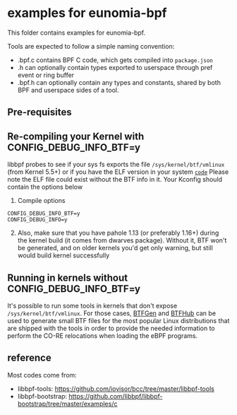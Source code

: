 # examples for eunomia-bpf

This folder contains examples for eunomia-bpf.

Tools are expected to follow a simple naming convention:
  - <tool>.bpf.c contains BPF C code, which gets compiled into `package.json`
  - <tool>.h can optionally contain types exported to userspace through pref event or ring buffer
  - <tool>.bpf.h can optionally contain any types and constants, shared by both BPF and userspace sides of a tool.

## Pre-requisites

Re-compiling your Kernel with CONFIG_DEBUG_INFO_BTF=y
-----------------------------------------------------
libbpf probes to see if your sys fs exports the file `/sys/kernel/btf/vmlinux` (from Kernel 5.5+) or if you have the ELF version in your system [`code`](https://github.com/libbpf/libbpf/blob/master/src/btf.c)
Please note the ELF file could exist without the BTF info in it. Your Kconfig should contain the options below

1. Compile options

```code
CONFIG_DEBUG_INFO_BTF=y
CONFIG_DEBUG_INFO=y
```

2. Also, make sure that you have pahole 1.13 (or preferably 1.16+) during the
kernel build (it comes from dwarves package). Without it, BTF won't be
generated, and on older kernels you'd get only warning, but still would
build kernel successfully

Running in kernels without CONFIG_DEBUG_INFO_BTF=y
--------------------------------------------------

It's possible to run some tools in kernels that don't expose
`/sys/kernel/btf/vmlinux`. For those cases,
[BTFGen](https://lore.kernel.org/bpf/20220215225856.671072-1-mauricio@kinvolk.io)
and [BTFHub](https://github.com/aquasecurity/btfhub) can be used to
generate small BTF files for the most popular Linux distributions that
are shipped with the tools in order to provide the needed information to
perform the CO-RE relocations when loading the eBPF programs.

## reference

Most codes come from:

- libbpf-tools: <https://github.com/iovisor/bcc/tree/master/libbpf-tools>
- libbpf-bootstrap: <https://github.com/libbpf/libbpf-bootstrap/tree/master/examples/c>